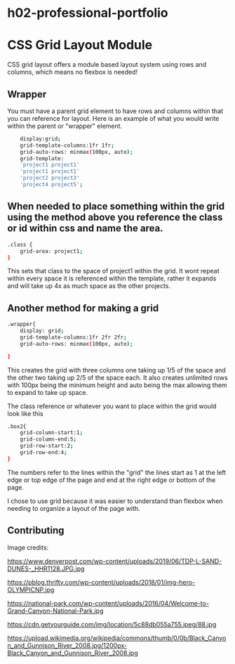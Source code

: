 # h02-professional-portfolio
# CSS Grid Layout Module

CSS grid layout offers a module based layout system using rows and columns, which means no flexbox is needed!

## Wrapper

You must have a parent grid element to have rows and columns within that you can reference for layout. Here is an example of what you would write within the parent or "wrapper" element.

```bash
    display:grid;
    grid-template-columns:1fr 1fr;
    grid-auto-rows: minmax(100px, auto);
    grid-template: 
    'project1 project1'
    'project1 project1'
    'project2 project3'
    'project4 project5';
```

## When needed to place something within the grid using the method above you reference the class or id within css and name the area.

```bash
.class {
    grid-area: project1;
}
```
This sets that class to the space of project1 within the grid. It wont repeat within every space it is referenced within the template, rather it expands and will take up 4x as much space as the other projects. 

## Another method for making a grid

```bash
.wrapper{
    display: grid;
    grid-template-columns:1fr 2fr 2fr;
    grid-auto-rows: minmax(100px, auto);

}
```
This creates the grid with three columns one taking up 1/5 of the space and the other two taking up 2/5 of the space each. It also creates unlimited rows with 100px being the minimum height and auto being the max allowing them to expand to take up space.

The class reference or whatever you want to place within the grid would look like this

```bash
.box2{
    grid-column-start:1;
    grid-column-end:5;
    grid-row-start:2;
    grid-row-end:4;
}
```

The numbers refer to the lines within the "grid" the lines start as 1 at the left edge or top edge of the page and end at the right edge or bottom of the page. 

I chose to use grid because it was easier to understand than flexbox when needing to organize a layout of the page with. 
## Contributing
Image credits: 

https://www.denverpost.com/wp-content/uploads/2019/06/TDP-L-SAND-DUNES-_HHR1128.JPG.jpg

https://pblog.thrifty.com/wp-content/uploads/2018/01/img-hero-OLYMPICNP.jpg

https://national-park.com/wp-content/uploads/2016/04/Welcome-to-Grand-Canyon-National-Park.jpg

https://cdn.getyourguide.com/img/location/5c88db055a755.jpeg/88.jpg

https://upload.wikimedia.org/wikipedia/commons/thumb/0/0b/Black_Canyon_and_Gunnison_River_2008.jpg/1200px-Black_Canyon_and_Gunnison_River_2008.jpg

